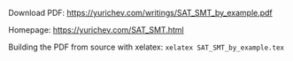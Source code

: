Download PDF: https://yurichev.com/writings/SAT_SMT_by_example.pdf

Homepage: https://yurichev.com/SAT_SMT.html

Building the PDF from source with xelatex: ```xelatex SAT_SMT_by_example.tex```

